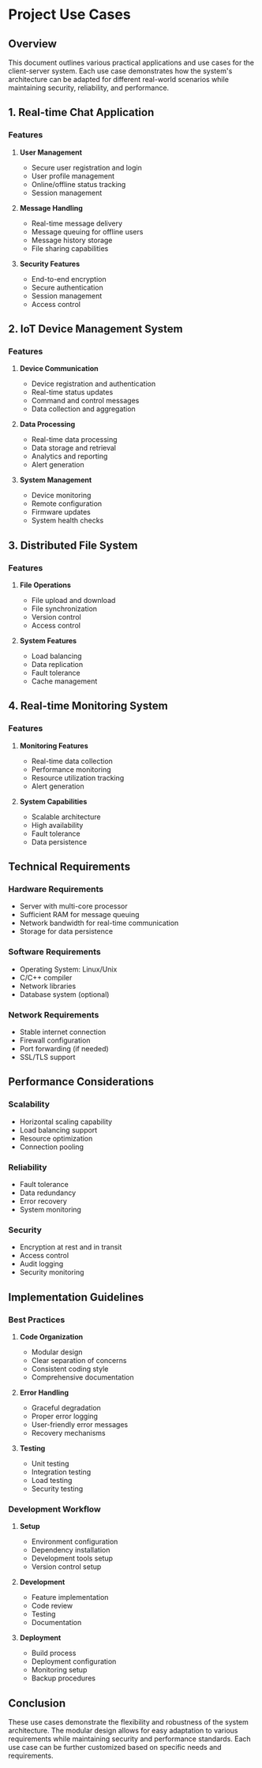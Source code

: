 # Project Use Cases

## Overview
This document outlines various practical applications and use cases for the client-server system. Each use case demonstrates how the system's architecture can be adapted for different real-world scenarios while maintaining security, reliability, and performance.

## 1. Real-time Chat Application

### Features
1. **User Management**
   - Secure user registration and login
   - User profile management
   - Online/offline status tracking
   - Session management

2. **Message Handling**
   - Real-time message delivery
   - Message queuing for offline users
   - Message history storage
   - File sharing capabilities

3. **Security Features**
   - End-to-end encryption
   - Secure authentication
   - Session management
   - Access control


## 2. IoT Device Management System

### Features
1. **Device Communication**
   - Device registration and authentication
   - Real-time status updates
   - Command and control messages
   - Data collection and aggregation

2. **Data Processing**
   - Real-time data processing
   - Data storage and retrieval
   - Analytics and reporting
   - Alert generation

3. **System Management**
   - Device monitoring
   - Remote configuration
   - Firmware updates
   - System health checks


## 3. Distributed File System

### Features
1. **File Operations**
   - File upload and download
   - File synchronization
   - Version control
   - Access control

2. **System Features**
   - Load balancing
   - Data replication
   - Fault tolerance
   - Cache management


## 4. Real-time Monitoring System

### Features
1. **Monitoring Features**
   - Real-time data collection
   - Performance monitoring
   - Resource utilization tracking
   - Alert generation

2. **System Capabilities**
   - Scalable architecture
   - High availability
   - Fault tolerance
   - Data persistence

## Technical Requirements

### Hardware Requirements
- Server with multi-core processor
- Sufficient RAM for message queuing
- Network bandwidth for real-time communication
- Storage for data persistence

### Software Requirements
- Operating System: Linux/Unix
- C/C++ compiler
- Network libraries
- Database system (optional)

### Network Requirements
- Stable internet connection
- Firewall configuration
- Port forwarding (if needed)
- SSL/TLS support

## Performance Considerations

### Scalability
- Horizontal scaling capability
- Load balancing support
- Resource optimization
- Connection pooling

### Reliability
- Fault tolerance
- Data redundancy
- Error recovery
- System monitoring

### Security
- Encryption at rest and in transit
- Access control
- Audit logging
- Security monitoring

## Implementation Guidelines

### Best Practices
1. **Code Organization**
   - Modular design
   - Clear separation of concerns
   - Consistent coding style
   - Comprehensive documentation

2. **Error Handling**
   - Graceful degradation
   - Proper error logging
   - User-friendly error messages
   - Recovery mechanisms

3. **Testing**
   - Unit testing
   - Integration testing
   - Load testing
   - Security testing

### Development Workflow
1. **Setup**
   - Environment configuration
   - Dependency installation
   - Development tools setup
   - Version control setup

2. **Development**
   - Feature implementation
   - Code review
   - Testing
   - Documentation

3. **Deployment**
   - Build process
   - Deployment configuration
   - Monitoring setup
   - Backup procedures

## Conclusion
These use cases demonstrate the flexibility and robustness of the system architecture. The modular design allows for easy adaptation to various requirements while maintaining security and performance standards. Each use case can be further customized based on specific needs and requirements.
